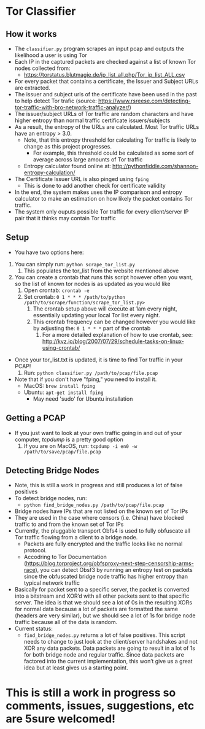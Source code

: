 # Tor Classifier

## How it works
* The `classifier.py` program scrapes an input pcap and outputs the likelihood a user is using Tor
* Each IP in the captured packets are checked against a list of known Tor nodes collected from: 
	* https://torstatus.blutmagie.de/ip_list_all.php/Tor_ip_list_ALL.csv
* For every packet that contains a certificate, the Issuer and Subject URLs are extracted.
* The issuer and subject urls of the certificate have been used in the past to help detect Tor trafic (source: https://www.rsreese.com/detecting-tor-traffic-with-bro-network-traffic-analyzer/)
* The issuer/subject URLs of Tor traffic are random characters and have higher entropy than normal traffic certificate issuers/subjects
* As a result, the entropy of the URLs are calculated.  Most Tor traffic URLs have an entropy > 3.0.
	* Note, that this entropy threshold for calculating Tor traffic is likely to change as this project progresses.
		* For example, this threshold could be calculated as some sort of average across large amounts of Tor traffic
	* Entropy calculator found online at: http://pythonfiddle.com/shannon-entropy-calculation/
* The Certificate Issuer URL is also pinged using `fping`
	* This is done to add another check for certificate validity
* In the end, the system makes uses the IP comparison and entropy calculator to make an estimation on how likely the packet contains Tor traffic.
* The system only ouputs possible Tor traffic for every client/server IP pair that it thinks may contain Tor traffic

## Setup
* You have two options here:
1. You can simply run: `python scrape_tor_list.py`
	1. This populates the tor_list from the website mentioned above
1. You can create a crontab that runs this script however often you want, so the list of known tor nodes is as updated as you would like
	1. Open crontab: `crontab -e`
	1. Set crontab: `0 1 * * * /path/to/python /path/to/scrape/function/scrape_tor_list.py>`
		1. The crontab setup above will execute at 1am every night, essentially updating your local Tor list every night.
		1. This crontab frequency can be changed however you would like by adjusting the: `0 1 * * *` part of the crontab
			1. For a more detailed explanation of how to use crontab, see: http://kvz.io/blog/2007/07/29/schedule-tasks-on-linux-using-crontab/
* Once your tor_list.txt is updated, it is time to find Tor traffic in your PCAP!
	1. Run: `python classifier.py /path/to/pcap/file.pcap`
* Note that if you don't have "fping," you need to install it.
	* MacOS: `brew install fping`
	* Ubuntu: `apt-get install fping`
		* May need 'sudo' for Ubuntu installation

## Getting a PCAP
* If you just want to look at your own traffic going in and out of your computer, _tcpdump_ is a pretty good option
	1. If you are on MacOS, run: `tcpdump -i en0 -w /path/to/save/pcap/file.pcap`

## Detecting Bridge Nodes
* Note, this is still a work in progress and still produces a lot of false positives
* To detect bridge nodes, run:
	* `python find_bridge_nodes.py /path/to/pcap/file.pcap`
* Bridge nodes have IPs that are not listed on the known set of Tor IPs
* They are used in the case where censors (i.e. China) have blocked traffic to and from the known set of Tor IPs
* Currently, the pluggable transport Obfs4 is used to fully obfuscate all Tor traffic flowing from a client to a bridge node.
	* Packets are fully encrypted and the traffic looks like no normal protocol.
	* Accodring to Tor Documentation (https://blog.torproject.org/obfsproxy-next-step-censorship-arms-race), you can detect Obsf3 by running an entropy test on packets since the obfuscated bridge node traffic has higher entropy than typical network traffic
* Basically for packet sent to a specific server, the packet is converted into a bitstream and XOR’d with all other packets sent to that specific server.  The idea is that we should see a lot of 0s in the resulting XORs for normal data because a lot of packets are formatted the same (headers are very similar), but we should see a lot of 1s for bridge node traffic because all of the data is random.
* Current status: 
	* `find_bridge_nodes.py` returns a lot of false positives.  This script needs to change to just look at the client/server handshakes and not XOR any data packets.  Data packets are going to result in a lot of 1s for both bridge node and regular traffic.  Since data packets are factored into the current implementation, this won’t give us a great idea but at least gives us a starting point.

# This is still a work in progress so comments, issues, suggestions, etc are 5sure welcomed!


